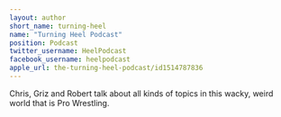 ```yaml
---
layout: author
short_name: turning-heel
name: "Turning Heel Podcast"
position: Podcast
twitter_username: HeelPodcast
facebook_username: heelpodcast
apple_url: the-turning-heel-podcast/id1514787836
---
```

Chris, Griz and Robert talk about all kinds of topics in this wacky, weird world that is Pro Wrestling.
